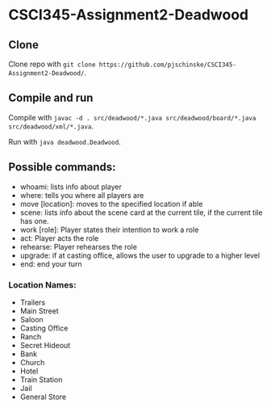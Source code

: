 # CSCI345-Assignment2-Deadwood

## Clone

Clone repo with `git clone https://github.com/pjschinske/CSCI345-Assignment2-Deadwood/`.

## Compile and run

Compile with `javac -d . src/deadwood/*.java src/deadwood/board/*.java src/deadwood/xml/*.java`.

Run with `java deadwood.Deadwood`.

## Possible commands:
- whoami: lists info about player
- where: tells you where all players are
- move [location]: moves to the specified location if able
- scene: lists info about the scene card at the current tile, if the current tile has one.
- work [role]: Player states their intention to work a role
- act: Player acts the role
- rehearse: Player rehearses the role
- upgrade: if at casting office, allows the user to upgrade to a higher level
- end: end your turn

### Location Names:
 - Trailers
 - Main Street
 - Saloon
 - Casting Office
 - Ranch
 - Secret Hideout
 - Bank
 - Church
 - Hotel
 - Train Station
 - Jail
 - General Store
